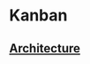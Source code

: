 # Kanban

## [Architecture](https://www.draw.io/?lightbox=1&highlight=0000ff&edit=_blank&layers=1&nav=1&title=kanban-overview.html#Uhttps%3A%2F%2Fdrive.google.com%2Fuc%3Fid%3D1-IE9Vru5Vs3sAgcKoh9mQOlP3p4KNKEd%26export%3Ddownload)

<div hidden>
```plantuml

@startuml diagram
Interface Abstraction {
    +operation()
}

Abstract class Implementation {
    +operationImpl()
}

Class ConcreteImplementationA {
    +operationImpl()
}

Class ConcreteImplementationB {
    +operationImpl()
}

Class RefinedAbstraction {
    -implementation: Implementation
    +operation()
}

Abstraction --> RefinedAbstraction
RefinedAbstraction *--> Implementation
ConcreteImplementationA --> Implementation
ConcreteImplementationB --> Implementation
@enduml

```
<div hidden>
![](diagram.svg)
